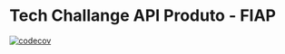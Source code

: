 # Tech Challange API Produto - FIAP

[![codecov](https://codecov.io/gh/brunoalbrito/tech-challange-fiap/graph/badge.svg?token=FW8FL3RML6)](https://codecov.io/gh/brunoalbrito/tech-challange-fiap)

